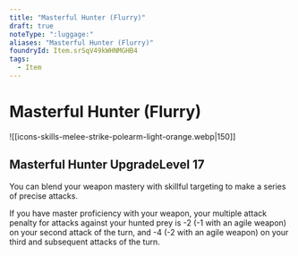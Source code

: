 ```yaml
---
title: "Masterful Hunter (Flurry)"
draft: true
noteType: ":luggage:"
aliases: "Masterful Hunter (Flurry)"
foundryId: Item.srSqV49kWHNMGHB4
tags:
  - Item
---
```


# Masterful Hunter (Flurry)
![[icons-skills-melee-strike-polearm-light-orange.webp|150]]

## Masterful Hunter UpgradeLevel 17

You can blend your weapon mastery with skillful targeting to make a series of precise attacks.

If you have master proficiency with your weapon, your multiple attack penalty for attacks against your hunted prey is -2 (-1 with an agile weapon) on your second attack of the turn, and -4 (-2 with an agile weapon) on your third and subsequent attacks of the turn.
